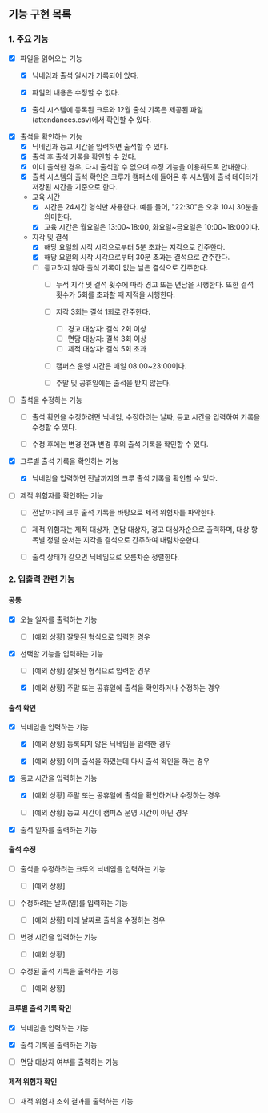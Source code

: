 ## 기능 구현 목록

### 1. 주요 기능
- [x] 파일을 읽어오는 기능
  - [x] 닉네임과 출석 일시가 기록되어 있다. 
  - [x] 파일의 내용은 수정할 수 없다.
  - [x] 출석 시스템에 등록된 크루와 12월 출석 기록은 제공된 파일(attendances.csv)에서 확인할 수 있다.


- [x] 출석을 확인하는 기능
    - [x] 닉네임과 등교 시간을 입력하면 출석할 수 있다.
    - [x] 출석 후 출석 기록을 확인할 수 있다.
    - [x] 이미 출석한 경우, 다시 출석할 수 없으며 수정 기능을 이용하도록 안내한다.
    - [x] 출석 시스템의 출석 확인은 크루가 캠퍼스에 들어온 후 시스템에 출석 데이터가 저장된 시간을 기준으로 한다.

    - 교육 시간
        - [x] 시간은 24시간 형식만 사용한다. 예를 들어, "22:30"은 오후 10시 30분을 의미한다.
        - [x] 교육 시간은 월요일은 13:00~18:00, 화요일~금요일은 10:00~18:00이다.

    - 지각 및 결석
        - [x] 해당 요일의 시작 시각으로부터 5분 초과는 지각으로 간주한다.
        - [x] 해당 요일의 시작 시각으로부터 30분 초과는 결석으로 간주한다.
        - [ ] 등교하지 않아 출석 기록이 없는 날은 결석으로 간주한다.
            - [ ] 누적 지각 및 결석 횟수에 따라 경고 또는 면담을 시행한다. 또한 결석 횟수가 5회를 초과할 때 제적을 시행한다.
            - [ ] 지각 3회는 결석 1회로 간주한다.
                - [ ] 경고 대상자: 결석 2회 이상
                - [ ] 면담 대상자: 결석 3회 이상
                - [ ] 제적 대상자: 결석 5회 초과
            - [ ] 캠퍼스 운영 시간은 매일 08:00~23:00이다.
            - [ ] 주말 및 공휴일에는 출석을 받지 않는다.


- [ ] 출석을 수정하는 기능
    - [ ] 출석 확인을 수정하려면 닉네임, 수정하려는 날짜, 등교 시간을 입력하여 기록을 수정할 수 있다.
    - [ ] 수정 후에는 변경 전과 변경 후의 출석 기록을 확인할 수 있다.


- [x] 크루별 출석 기록을 확인하는 기능
    - [x] 닉네임을 입력하면 전날까지의 크루 출석 기록을 확인할 수 있다.


- [ ] 제적 위험자를 확인하는 기능
    - [ ] 전날까지의 크루 출석 기록을 바탕으로 제적 위험자를 파악한다.
    - [ ] 제적 위험자는 제적 대상자, 면담 대상자, 경고 대상자순으로 출력하며, 대상 항목별 정렬 순서는 지각을 결석으로 간주하여 내림차순한다.
    - [ ] 출석 상태가 같으면 닉네임으로 오름차순 정렬한다.


### 2. 입출력 관련 기능
#### 공통
- [x] 오늘 일자를 출력하는 기능
    - [ ] [예외 상황] 잘못된 형식으로 입력한 경우


- [x] 선택할 기능을 입력하는 기능
    - [ ] [예외 상황] 잘못된 형식으로 입력한 경우
    - [x] [예외 상황] 주말 또는 공휴일에 출석을 확인하거나 수정하는 경우


#### 출석 확인
- [x] 닉네임을 입력하는 기능
    - [x] [예외 상황] 등록되지 않은 닉네임을 입력한 경우
    - [x] [예외 상황] 이미 출석을 하였는데 다시 출석 확인을 하는 경우


- [x] 등교 시간을 입력하는 기능
    - [x] [예외 상황] 주말 또는 공휴일에 출석을 확인하거나 수정하는 경우
    - [ ] [예외 상황] 등교 시간이 캠퍼스 운영 시간이 아닌 경우


- [x] 출석 일자를 출력하는 기능

#### 출석 수정
- [ ] 출석을 수정하려는 크루의 닉네임을 입력하는 기능
    - [ ] [예외 상황]


- [ ] 수정하려는 날짜(일)를 입력하는 기능
    - [ ] [예외 상황] 미래 날짜로 출석을 수정하는 경우


- [ ] 변경 시간을 입력하는 기능
    - [ ] [예외 상황]


- [ ] 수정된 출석 기록을 출력하는 기능
    - [ ] [예외 상황]


#### 크루별 출석 기록 확인
- [x] 닉네임을 입력하는 기능


- [x] 출석 기록을 출력하는 기능


- [ ] 면담 대상자 여부를 출력하는 기능


#### 제적 위험자 확인
- [ ] 재적 위험자 조회 결과를 출력하는 기능

